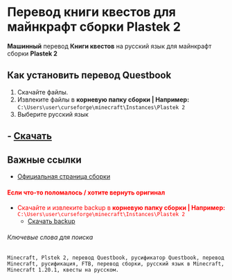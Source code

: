 # Перевод книги квестов для майнкрафт сборки Plastek 2

**Машинный** перевод **Книги квестов** на русский язык для майнкрафт сборки **Plastek 2**

## Как установить перевод Questbook

1. Скачайте файлы.
2. Извлеките файлы в **корневую папку сборки | Например:** `C:\Users\user\curseforge\minecraft\Instances\Plastek 2`
3. Выберите русский язык 
## -  [Скачать](https://github.com/Elder1711/Plastek-2-RU-quest/releases/download/v.1.10.1ru/v1.10.1ru.zip)

## Важные ссылки

- [Официальная страница сборки](https://www.curseforge.com/minecraft/modpacks/plastek-2)
  
#### <span style="color:red">Если что-то поломалось / хотите вернуть оригинал</span>
- <span style="color:red">Скачайте и извлеките  backup в **корневую папку сборки | Например:** `C:\Users\user\curseforge\minecraft\Instances\Plastek 2`</span>
  -  [Скачать backup](https://github.com/Elder1711/Plastek-2-RU-quest/releases/download/v.1.10.1ru/backup.zip)

###### Ключевые слова для поиска

`Minecraft, Plstek 2, перевод Questbook, русификатор Questbook, перевод Minecraft, русификация, FTB, перевод сборки, русский язык в Minecraft, Minecraft 1.20.1, квесты на русском.`
